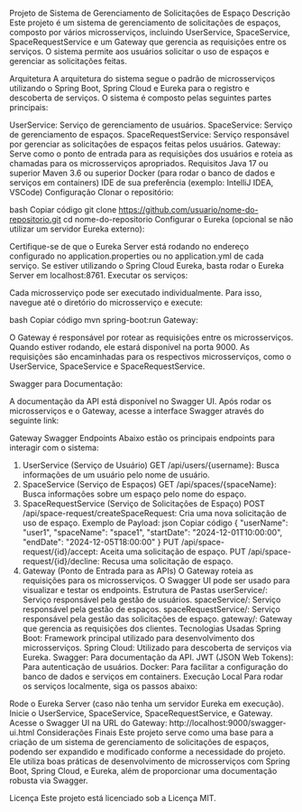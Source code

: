 Projeto de Sistema de Gerenciamento de Solicitações de Espaço
Descrição
Este projeto é um sistema de gerenciamento de solicitações de espaços, composto por vários microsserviços, incluindo UserService, SpaceService, SpaceRequestService e um Gateway que gerencia as requisições entre os serviços. O sistema permite aos usuários solicitar o uso de espaços e gerenciar as solicitações feitas.

Arquitetura
A arquitetura do sistema segue o padrão de microsserviços utilizando o Spring Boot, Spring Cloud e Eureka para o registro e descoberta de serviços. O sistema é composto pelas seguintes partes principais:

UserService: Serviço de gerenciamento de usuários.
SpaceService: Serviço de gerenciamento de espaços.
SpaceRequestService: Serviço responsável por gerenciar as solicitações de espaços feitas pelos usuários.
Gateway: Serve como o ponto de entrada para as requisições dos usuários e roteia as chamadas para os microsserviços apropriados.
Requisitos
Java 17 ou superior
Maven 3.6 ou superior
Docker (para rodar o banco de dados e serviços em containers)
IDE de sua preferência (exemplo: IntelliJ IDEA, VSCode)
Configuração
Clonar o repositório:

bash
Copiar código
git clone https://github.com/usuario/nome-do-repositorio.git
cd nome-do-repositorio
Configurar o Eureka (opcional se não utilizar um servidor Eureka externo):

Certifique-se de que o Eureka Server está rodando no endereço configurado no application.properties ou no application.yml de cada serviço.
Se estiver utilizando o Spring Cloud Eureka, basta rodar o Eureka Server em localhost:8761.
Executar os serviços:

Cada microsserviço pode ser executado individualmente. Para isso, navegue até o diretório do microsserviço e execute:

bash
Copiar código
mvn spring-boot:run
Gateway:

O Gateway é responsável por rotear as requisições entre os microsserviços. Quando estiver rodando, ele estará disponível na porta 9000. As requisições são encaminhadas para os respectivos microsserviços, como o UserService, SpaceService e SpaceRequestService.

Swagger para Documentação:

A documentação da API está disponível no Swagger UI. Após rodar os microsserviços e o Gateway, acesse a interface Swagger através do seguinte link:

Gateway Swagger
Endpoints
Abaixo estão os principais endpoints para interagir com o sistema:

1. UserService (Serviço de Usuário)
GET /api/users/{username}: Busca informações de um usuário pelo nome de usuário.
2. SpaceService (Serviço de Espaços)
GET /api/spaces/{spaceName}: Busca informações sobre um espaço pelo nome do espaço.
3. SpaceRequestService (Serviço de Solicitações de Espaço)
POST /api/space-request/createSpaceRequest: Cria uma nova solicitação de uso de espaço.
Exemplo de Payload:
json
Copiar código
{
  "userName": "user1",
  "spaceName": "space1",
  "startDate": "2024-12-01T10:00:00",
  "endDate": "2024-12-05T18:00:00"
}
PUT /api/space-request/{id}/accept: Aceita uma solicitação de espaço.
PUT /api/space-request/{id}/decline: Recusa uma solicitação de espaço.
4. Gateway (Ponto de Entrada para as APIs)
O Gateway roteia as requisições para os microsserviços. O Swagger UI pode ser usado para visualizar e testar os endpoints.
Estrutura de Pastas
userService/: Serviço responsável pela gestão de usuários.
spaceService/: Serviço responsável pela gestão de espaços.
spaceRequestService/: Serviço responsável pela gestão das solicitações de espaço.
gateway/: Gateway que gerencia as requisições dos clientes.
Tecnologias Usadas
Spring Boot: Framework principal utilizado para desenvolvimento dos microsserviços.
Spring Cloud: Utilizado para descoberta de serviços via Eureka.
Swagger: Para documentação da API.
JWT (JSON Web Tokens): Para autenticação de usuários.
Docker: Para facilitar a configuração do banco de dados e serviços em containers.
Execução Local
Para rodar os serviços localmente, siga os passos abaixo:

Rode o Eureka Server (caso não tenha um servidor Eureka em execução).
Inicie o UserService, SpaceService, SpaceRequestService, e Gateway.
Acesse o Swagger UI na URL do Gateway:
http://localhost:9000/swagger-ui.html
Considerações Finais
Este projeto serve como uma base para a criação de um sistema de gerenciamento de solicitações de espaços, podendo ser expandido e modificado conforme a necessidade do projeto. Ele utiliza boas práticas de desenvolvimento de microsserviços com Spring Boot, Spring Cloud, e Eureka, além de proporcionar uma documentação robusta via Swagger.

Licença
Este projeto está licenciado sob a Licença MIT.
